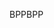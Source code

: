 <span data-ttu-id="29904-101">BPP</span><span class="sxs-lookup"><span data-stu-id="29904-101">BPP</span></span>